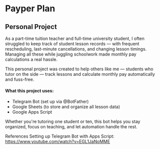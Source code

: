 # Payper Plan

## Personal Project

As a part-time tuition teacher and full-time university student, I often struggled to keep track of student lesson records — with frequent rescheduling, last-minute cancellations, and changing lesson timings. Managing all these while juggling schoolwork made monthly pay calculations a real hassle.

This personal project was created to help others like me — students who tutor on the side — track lessons and calculate monthly pay automatically and fuss-free.

#### What this project uses:
- Telegram Bot (set up via @BotFather)
- Google Sheets (to store and organize all lesson data)
- Google Apps Script

Whether you're tutoring one student or ten, this bot helps you stay organized, focus on teaching, and let automation handle the rest.

References
Setting up Telegram Bot with Apps Script: https://www.youtube.com/watch?v=EGL1JaNoMME
